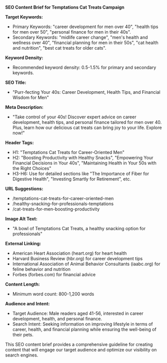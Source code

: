**SEO Content Brief for Temptations Cat Treats Campaign**

**Target Keywords:**
- Primary Keywords: "career development for men over 40", "health tips for men over 50", "personal finance for men in their 40s".
- Secondary Keywords: "midlife career change", "men's health and wellness over 40", "financial planning for men in their 50s", "cat health and nutrition", "best cat treats for older cats".

**Keyword Density:**
- Recommended keyword density: 0.5-1.5% for primary and secondary keywords.

**SEO Title:**
- "Purr-fecting Your 40s: Career Development, Health Tips, and Financial Wisdom for Men"

**Meta Description:**
- "Take control of your 40s! Discover expert advice on career development, health tips, and personal finance tailored for men over 40. Plus, learn how our delicious cat treats can bring joy to your life. Explore now!"

**Header Tags:**
- H1: "Temptations Cat Treats for Career-Oriented Men"
- H2: "Boosting Productivity with Healthy Snacks", "Empowering Your Financial Decisions in Your 40s", "Maintaining Health in Your 50s with the Right Choices"
- H3-H6: Use for detailed sections like "The Importance of Fiber for Digestive Health", "Investing Smartly for Retirement", etc.

**URL Suggestions:**
- /temptations-cat-treats-for-career-oriented-men
- /healthy-snacking-for-professionals-temptations
- /cat-treats-for-men-boosting-productivity

**Image Alt Text:**
- "A bowl of Temptations Cat Treats, a healthy snacking option for professionals"

**External Linking:**
- American Heart Association (heart.org) for heart health
- Harvard Business Review (hbr.org) for career development tips
- International Association of Animal Behavior Consultants (iaabc.org) for feline behavior and nutrition
- Forbes (forbes.com) for financial advice

**Content Length:**
- Minimum word count: 800-1,200 words

**Audience and Intent:**
- Target Audience: Male readers aged 41-56, interested in career development, health, and personal finance.
- Search Intent: Seeking information on improving lifestyle in terms of career, health, and financial planning while ensuring the well-being of their pets.

This SEO content brief provides a comprehensive guideline for creating content that will engage our target audience and optimize our visibility on search engines.